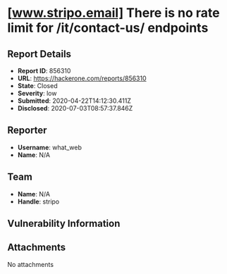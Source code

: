 # [www.stripo.email] There is no rate limit for /it/contact-us/ endpoints

## Report Details
- **Report ID**: 856310
- **URL**: https://hackerone.com/reports/856310
- **State**: Closed
- **Severity**: low
- **Submitted**: 2020-04-22T14:12:30.411Z
- **Disclosed**: 2020-07-03T08:57:37.846Z

## Reporter
- **Username**: what_web
- **Name**: N/A

## Team
- **Name**: N/A
- **Handle**: stripo

## Vulnerability Information


## Attachments
No attachments
